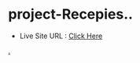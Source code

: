 # project-Recepies..<br>
<ul>
<li>Live Site URL : <a href="https://0xabdul.github.io/project-Recepies../">Click Here</li>
</ul>.

